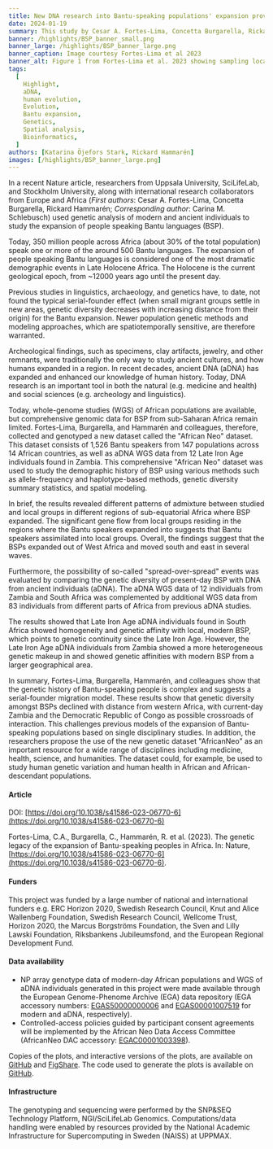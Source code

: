 ```yaml
---
title: New DNA research into Bantu-speaking populations' expansion provides a resource for future studies
date: 2024-01-19
summary: This study by Cesar A. Fortes-Lima, Concetta Burgarella, Rickard Hammarén et al is a comprehensive investigation of the genetic legacy of the Bantu expansion of the genomes of Bantu speaking populations today. The authors make avilable both genotyping information for 1,763 African individuals and whole genomes for 12 Late Iron Age individuals.
banner: /highlights/BSP_banner_small.png
banner_large: /highlights/BSP_banner_large.png
banner_caption: Image courtesy Fortes-Lima et al 2023
banner_alt: Figure 1 from Fortes-Lima et al. 2023 showing sampling locations and 3 dimensinality reduction methods applied to the genetic variation of the data in the study.
tags:
  [
    Highlight,
    aDNA,
    human evolution,
    Evolution,
    Bantu expansion,
    Genetics,
    Spatial analysis,
    Bioinformatics,
  ]
authors: [Katarina Öjefors Stark, Rickard Hammarén]
images: [/highlights/BSP_banner_large.png]
---
```


In a recent Nature article, researchers from Uppsala University, SciLifeLab, and Stockholm University, along with international research collaborators from Europe and Africa (_First authors_: Cesar A. Fortes-Lima, Concetta Burgarella, Rickard Hammarén; _Corresponding author_: Carina M. Schlebusch) used genetic analysis of modern and ancient individuals to study the expansion of people speaking Bantu languages (BSP).

Today, 350 million people across Africa (about 30% of the total population) speak one or more of the around 500 Bantu languages. The expansion of people speaking Bantu languages is considered one of the most dramatic demographic events in Late Holocene Africa. The Holocene is the current geological epoch, from ~12000 years ago until the present day.

Previous studies in linguistics, archaeology, and genetics have, to date, not found the typical serial-founder effect (when small migrant groups settle in new areas, genetic diversity decreases with increasing distance from their origin) for the Bantu expansion. Newer population genetic methods and modeling approaches, which are spatiotemporally sensitive, are therefore warranted.

Archeological findings, such as specimens, clay artifacts, jewelry, and other remnants, were traditionally the only way to study ancient cultures, and how humans expanded in a region. In recent decades, ancient DNA (aDNA) has expanded and enhanced our knowledge of human history. Today, DNA research is an important tool in both the natural (e.g. medicine and health) and social sciences (e.g. archeology and linguistics).

Today, whole-genome studies (WGS) of African populations are available, but comprehensive genomic data for BSP from sub-Saharan Africa remain limited. Fortes-Lima, Burgarella, and Hammarén and colleagues, therefore, collected and genotyped a new dataset called the "African Neo" dataset. This dataset consists of 1,526 Bantu speakers from 147 populations across 14 African countries, as well as aDNA WGS data from 12 Late Iron Age individuals found in Zambia. This comprehensive "African Neo" dataset was used to study the demographic history of BSP using various methods such as allele-frequency and haplotype-based methods, genetic diversity summary statistics, and spatial modeling.

In brief, the results revealed different patterns of admixture between studied and local groups in different regions of sub-equatorial Africa where BSP expanded. The significant gene flow from local groups residing in the regions where the Bantu speakers expanded into suggests that Bantu speakers assimilated into local groups. Overall, the findings suggest that the BSPs expanded out of West Africa and moved south and east in several waves.

Furthermore, the possibility of so-called "spread-over-spread" events was evaluated by comparing the genetic diversity of present-day BSP with DNA from ancient individuals (aDNA). The aDNA WGS data of 12 individuals from Zambia and South Africa was complemented by additional WGS data from 83 individuals from different parts of Africa from previous aDNA studies.

The results showed that Late Iron Age aDNA individuals found in South Africa showed homogeneity and genetic affinity with local, modern BSP, which points to genetic continuity since the Late Iron Age. However, the Late Iron Age aDNA individuals from Zambia showed a more heterogeneous genetic makeup in and showed genetic affinities with modern BSP from a larger geographical area.

In summary, Fortes-Lima, Burgarella, Hammarén, and colleagues show that the genetic history of Bantu-speaking people is complex and suggests a serial-founder migration model. These results show that genetic diversity amongst BSPs declined with distance from western Africa, with current-day Zambia and the Democratic Republic of Congo as possible crossroads of interaction. This challenges previous models of the expansion of Bantu-speaking populations based on single disciplinary studies. In addition, the researchers propose the use of the new genetic dataset "AfricanNeo" as an important resource for a wide range of disciplines including medicine, health, science, and humanities. The dataset could, for example, be used to study human genetic variation and human health in African and African-descendant populations.

#### Article

DOI: [https://doi.org/10.1038/s41586-023-06770-6](https://doi.org/10.1038/s41586-023-06770-6)

Fortes-Lima, C.A., Burgarella, C., Hammarén, R. et al. (2023). The genetic legacy of the expansion of Bantu-speaking peoples in Africa. In: Nature, [https://doi.org/10.1038/s41586-023-06770-6](https://doi.org/10.1038/s41586-023-06770-6).

#### Funders

This project was funded by a large number of national and international funders e.g. ERC Horizon 2020, Swedish Research Council, Knut and Alice Wallenberg Foundation, Swedish Research Council, Wellcome Trust, Horizon 2020, the Marcus Borgströms Foundation, the Sven and Lilly Lawski Foundation, Riksbankens Jubileumsfond, and the European Regional Development Fund.

#### Data availability

- NP array genotype data of modern-day African populations and WGS of aDNA individuals generated in this project were made available through the European Genome-Phenome Archive (EGA) data repository (EGA accessory numbers: [EGAS50000000006](https://ega-archive.org/studies/EGAS50000000006) and [EGAS00001007519](https://ega-archive.org/studies/EGAS00001007519) for modern and aDNA, respectively).
- Controlled-access policies guided by participant consent agreements will be implemented by the African Neo Data Access Committee (AfricanNeo DAC accessory: [EGAC00001003398](https://ega-archive.org/dacs/EGAC00001003398)).

Copies of the plots, and interactive versions of the plots, are available on [GitHub](https://github.com/Schlebusch-lab/Expansion_of_BSP_peer-reviewed_article) and [FigShare](https://doi.org/10.6084/m9.figshare.24107718). The code used to generate the plots is available on [GitHub](https://github.com/Schlebusch-lab/Expansion_of_BSP_peer-reviewed_article).

#### Infrastructure

The genotyping and sequencing were performed by the SNP&SEQ Technology Platform, NGI/SciLifeLab Genomics. Computations/data handling were enabled by resources provided by the National Academic Infrastructure for Supercomputing in Sweden (NAISS) at UPPMAX.
